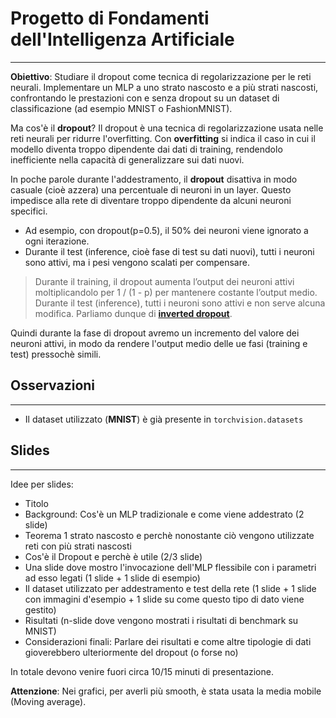 # Progetto di Fondamenti dell'Intelligenza Artificiale
---

**Obiettivo**: Studiare il dropout come tecnica di regolarizzazione per le reti neurali. Implementare un MLP a uno strato nascosto e a più strati nascosti, confrontando le prestazioni con e senza dropout su un dataset di classificazione (ad esempio MNIST o FashionMNIST).

Ma cos'è il **dropout**? 
Il dropout è una tecnica di regolarizzazione usata nelle reti neurali per ridurre l'overfitting. Con **overfitting** si indica il caso in cui il modello diventa troppo dipendente dai dati di training, rendendolo inefficiente nella capacità di generalizzare sui dati nuovi.

In poche parole durante l'addestramento, il **dropout** disattiva in modo casuale (cioè azzera) una percentuale di neuroni in un layer. Questo impedisce alla rete di diventare troppo dipendente da alcuni neuroni specifici.

- Ad esempio, con dropout(p=0.5), il 50% dei neuroni viene ignorato a ogni iterazione.
- Durante il test (inference, cioè fase di test su dati nuovi), tutti i neuroni sono attivi, ma i pesi vengono scalati per compensare.

>Durante il training, il dropout aumenta l’output dei neuroni attivi moltiplicandolo per 1 / (1 - p) per mantenere costante l’output medio.
Durante il test (inference), tutti i neuroni sono attivi e non serve alcuna modifica. Parliamo dunque di [**inverted dropout**](https://towardsdatascience.com/dropout-in-neural-networks-47a162d621d9/).

Quindi durante la fase di dropout avremo un incremento del valore dei neuroni attivi, in modo da rendere l'output medio delle ue fasi (training e test) pressochè simili.

## Osservazioni
---
- Il dataset utilizzato (**MNIST**) è già presente in <code>torchvision.datasets</code>

## Slides
---

Idee per slides:
- Titolo
- Background: Cos'è un MLP tradizionale e come viene addestrato (2 slide)
- Teorema 1 strato nascosto e perchè nonostante ciò vengono utilizzate reti con più strati nascosti
- Cos'è il Dropout e perchè è utile (2/3 slide)
- Una slide dove mostro l'invocazione dell'MLP flessibile con i parametri ad esso legati (1 slide + 1 slide di esempio)
- Il dataset utilizzato per addestramento e test della rete (1 slide + 1 slide con immagini d'esempio + 1 slide su come questo tipo di dato viene gestito)
- Risultati (n-slide dove vengono mostrati i risultati di benchmark su MNIST)
- Considerazioni finali: Parlare dei risultati e come altre tipologie di dati gioverebbero ulteriormente del dropout (o forse no)

In totale devono venire fuori circa 10/15 minuti di presentazione.

**Attenzione**: Nei grafici, per averli più smooth, è stata usata la media mobile (Moving average).